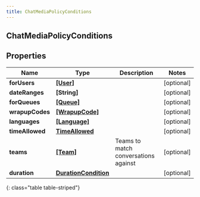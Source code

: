 ```yaml
---
title: ChatMediaPolicyConditions
---
```

## ChatMediaPolicyConditions

## Properties

|Name | Type | Description | Notes|
|------------ | ------------- | ------------- | -------------|
| **forUsers** | [**[User]**](User.html) |  | [optional] |
| **dateRanges** | **[String]** |  | [optional] |
| **forQueues** | [**[Queue]**](Queue.html) |  | [optional] |
| **wrapupCodes** | [**[WrapupCode]**](WrapupCode.html) |  | [optional] |
| **languages** | [**[Language]**](Language.html) |  | [optional] |
| **timeAllowed** | [**TimeAllowed**](TimeAllowed.html) |  | [optional] |
| **teams** | [**[Team]**](Team.html) | Teams to match conversations against | [optional] |
| **duration** | [**DurationCondition**](DurationCondition.html) |  | [optional] |
{: class="table table-striped"}


